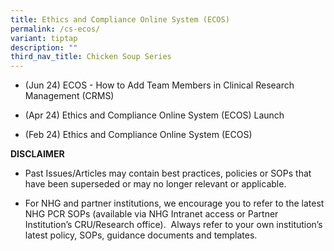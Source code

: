 ```yaml
---
title: Ethics and Compliance Online System (ECOS)
permalink: /cs-ecos/
variant: tiptap
description: ""
third_nav_title: Chicken Soup Series
---
```

<ul data-tight="true" class="tight">
<li>
<p>(Jun 24) ECOS - How to Add Team Members in Clinical Research Management
(CRMS)</p>
</li>
<li>
<p>(Apr 24) Ethics and Compliance Online System (ECOS) Launch</p>
</li>
<li>
<p>(Feb 24) Ethics and Compliance Online System (ECOS)</p>
</li>
</ul>
<p></p>
<p></p>
<p><strong>DISCLAIMER</strong>
</p>
<ul data-tight="true" class="tight">
<li>
<p>Past Issues/Articles may contain best practices, policies or SOPs that
have been superseded or may no longer relevant or applicable.</p>
</li>
<li>
<p>For NHG and partner institutions, we encourage you to refer to the latest
NHG PCR SOPs (available via NHG Intranet access or Partner Institution’s
CRU/Research office).&nbsp; Always refer to your own institution’s latest
policy, SOPs, guidance documents and templates.</p>
</li>
</ul>
<p></p>
